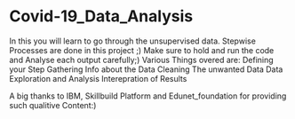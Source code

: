 # Covid-19_Data_Analysis
In this you will learn to go through the unsupervised data. 
Stepwise Processes are done in this project ;)
Make sure to hold and run the code and Analyse each output carefully;)
Various Things overed are:
           Defining your Step
           Gathering Info about the Data
           Cleaning The unwanted Data
           Data Exploration and Analysis
           Interepration of Results
           
         
         
A big thanks to IBM, Skillbuild Platform and Edunet_foundation for providing such qualitive Content:)          
